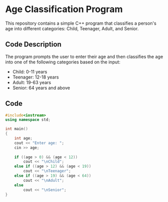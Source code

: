 # Age Classification Program

This repository contains a simple C++ program that classifies a person's age into different categories: Child, Teenager, Adult, and Senior.

## Code Description

The program prompts the user to enter their age and then classifies the age into one of the following categories based on the input:

- Child: 0-11 years
- Teenager: 12-18 years
- Adult: 19-63 years
- Senior: 64 years and above

## Code

```cpp
#include<iostream>
using namespace std;

int main()
{
    int age;
    cout << "Enter age: ";
    cin >> age;
    
    if ((age > 0) && (age < 12))
        cout << "\nChild";
    else if ((age > 12) && (age < 19))
        cout << "\nTeenager";
    else if ((age > 19) && (age < 64))
        cout << "\nAdult";
    else
        cout << "\nSenior";
}
